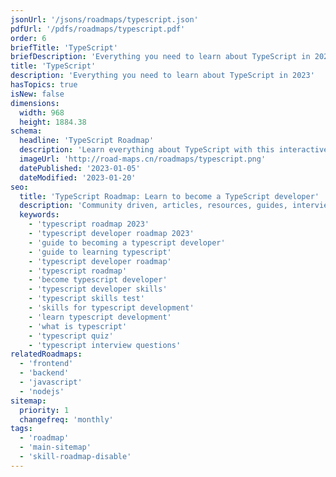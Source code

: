 ```yaml
---
jsonUrl: '/jsons/roadmaps/typescript.json'
pdfUrl: '/pdfs/roadmaps/typescript.pdf'
order: 6
briefTitle: 'TypeScript'
briefDescription: 'Everything you need to learn about TypeScript in 2023'
title: 'TypeScript'
description: 'Everything you need to learn about TypeScript in 2023'
hasTopics: true
isNew: false
dimensions:
  width: 968
  height: 1884.38
schema:
  headline: 'TypeScript Roadmap'
  description: 'Learn everything about TypeScript with this interactive step by step guide in 2023. We also have resources and short descriptions attached to the roadmap items so you can get everything you want to learn in one place.'
  imageUrl: 'http://road-maps.cn/roadmaps/typescript.png'
  datePublished: '2023-01-05'
  dateModified: '2023-01-20'
seo:
  title: 'TypeScript Roadmap: Learn to become a TypeScript developer'
  description: 'Community driven, articles, resources, guides, interview questions, quizzes for typescript development. Learn to become a modern TypeScript developer by following the steps, skills, resources and guides listed in this roadmap.'
  keywords:
    - 'typescript roadmap 2023'
    - 'typescript developer roadmap 2023'
    - 'guide to becoming a typescript developer'
    - 'guide to learning typescript'
    - 'typescript developer roadmap'
    - 'typescript roadmap'
    - 'become typescript developer'
    - 'typescript developer skills'
    - 'typescript skills test'
    - 'skills for typescript development'
    - 'learn typescript development'
    - 'what is typescript'
    - 'typescript quiz'
    - 'typescript interview questions'
relatedRoadmaps:
  - 'frontend'
  - 'backend'
  - 'javascript'
  - 'nodejs'
sitemap:
  priority: 1
  changefreq: 'monthly'
tags:
  - 'roadmap'
  - 'main-sitemap'
  - 'skill-roadmap-disable'
---
```

